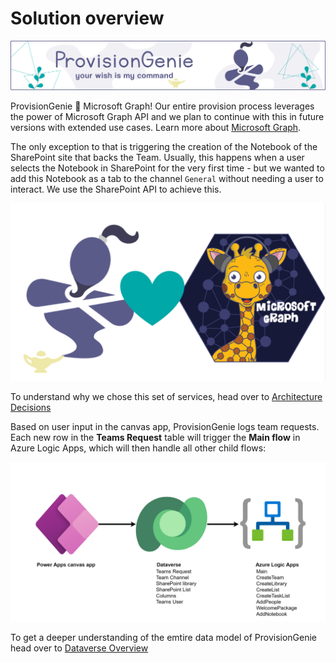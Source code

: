 # Solution overview

![header image](../media/index/Genie_Header.png)

ProvisionGenie 💜 Microsoft Graph! Our entire provision process leverages the power of Microsoft Graph API and we plan to continue with this in future versions with extended use cases. Learn more about [Microsoft Graph](https://docs.microsoft.com/graph/overview).

The only exception to that is triggering the creation of the Notebook of the SharePoint site that backs the Team. Usually, this happens when a user selects the Notebook in SharePoint for the very first time - but we wanted to add this Notebook as a tab to the channel `General` without needing a user to interact. We use the SharePoint API to achieve this.

![ProvisionGenie loves Microsoft Graph](../media/corecomponents/ProvisionGenieLovesGraph.png)

To understand why we chose this set of services, head over to [Architecture Decisions](../architecturedecisions.md)

Based on user input in the canvas app, ProvisionGenie logs team requests. Each new row in the **Teams Request** table will trigger the **Main flow** in Azure Logic Apps, which will then handle all other child flows:

![solution overview](../media/corecomponents/PG-solution-overview.png)

To get a deeper understanding of the emtire data model of ProvisionGenie head over to [Dataverse Overview](dataverse.md)